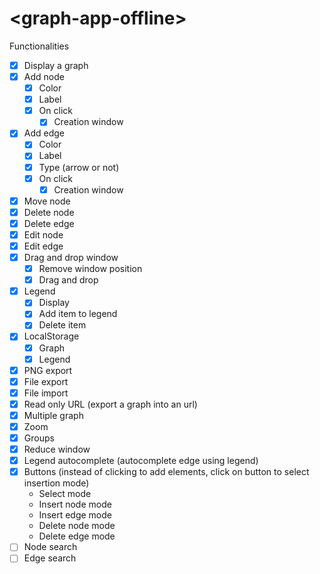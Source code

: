# \<graph-app-offline\>

Functionalities

- [x] Display a graph
- [x] Add node
    - [x] Color
    - [x] Label
    - [x] On click
        - [x] Creation window
- [x] Add edge
    - [x] Color
    - [x] Label
    - [x] Type (arrow or not)
    - [x] On click
        - [x] Creation window
- [x] Move node
- [x] Delete node
- [x] Delete edge
- [x] Edit node
- [x] Edit edge
- [x] Drag and drop window
    - [x] Remove window position
    - [x] Drag and drop
- [x] Legend
    - [x] Display
    - [x] Add item to legend 
    - [x] Delete item
- [x] LocalStorage
    - [x] Graph
    - [x] Legend 
- [x] PNG export
- [x] File export
- [x] File import
- [x] Read only URL (export a graph into an url)
- [x] Multiple graph
- [x] Zoom
- [x] Groups
- [x] Reduce window
- [x] Legend autocomplete (autocomplete edge using legend)
- [x] Buttons (instead of clicking to add elements, click on button to select insertion mode)
    - Select mode
    - Insert node mode
    - Insert edge mode
    - Delete node mode
    - Delete edge mode
- [ ] Node search
- [ ] Edge search